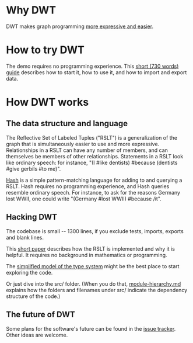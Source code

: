 # Why DWT

DWT makes graph programming [more expressive and easier](https://github.com/JeffreyBenjaminBrown/digraphs-with-text/wiki/Why-DWT).


# How to try DWT

The demo requires no programming experience. This [short (730 words) guide](/introduction/try-the-ui.md) describes how to start it, how to use it, and how to import and export data.


# How DWT works

## The data structure and language

The Reflective Set of Labeled Tuples ("RSLT") is a generalization of the graph that is simultaneously easier to use and more expressive. Relationships in a RSLT can have any number of members, and can themselves be members of other relationships. Statements in a RSLT look like ordinary speech: for instance, "(I #like dentists) #because (dentists #give gerbils #to me)".

[Hash](https://github.com/JeffreyBenjaminBrown/digraphs-with-text/blob/master/Hash/the-hash-language.md) is a simple pattern-matching language for adding to and querying a RSLT. Hash requires no programming experience, and Hash queries resemble ordinary speech. For instance, to ask for the reasons Germany lost WWII, one could write "(Germany #lost WWII) #because /it".


## Hacking DWT

The codebase is small -- 1300 lines, if you exclude tests, imports, exports and blank lines. 

This [short paper](/introduction/the_rslt,_why_and_how/it.pdf) describes how the RSLT is implemented and why it is helpful. It requires no background in mathematics or programming.

The [simplified model of the type system](/introduction/Minimal_Types.hs) might be the best place to start exploring the code.

Or just dive into the src/ folder. (When you do that, [module-hierarchy.md](/introduction/module-hierarchy.md) explains how the folders and filenames under src/ indicate the dependency structure of the code.)


## The future of DWT

Some plans for the software's future can be found in the [issue tracker](https://github.com/JeffreyBenjaminBrown/digraphs-with-text/issues). Other ideas are welcome.
